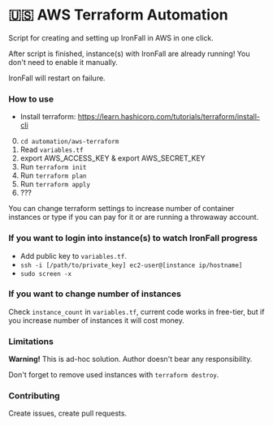 # 🇺🇸 AWS Terraform Automation

Script for creating and setting up IronFall in AWS in one click.

After script is finished, instance(s) with IronFall are already running! You don't need to enable it manually.

IronFall will restart on failure.

### How to use

- Install terraform: https://learn.hashicorp.com/tutorials/terraform/install-cli

0. `cd automation/aws-terraform`
1. Read `variables.tf`
2. export AWS_ACCESS_KEY & export AWS_SECRET_KEY
3. Run `terraform init`
4. Run `terraform plan`
5. Run `terraform apply`
6. ???

You can change terraform settings to increase number of container instances or type if you can pay for it or are running a throwaway account.

### If you want to login into instance(s) to watch IronFall progress

- Add public key to `variables.tf`.
- `ssh -i [/path/to/private_key] ec2-user@[instance ip/hostname]`
- `sudo screen -x`

### If you want to change number of instances

Check `instance_count` in `variables.tf`, current code works in free-tier, but if you increase number of instances it will cost money.

### Limitations

**Warning!** This is ad-hoc solution. Author doesn't bear any responsibility.

Don't forget to remove used instances with `terraform destroy`.

### Contributing

Create issues, create pull requests.
